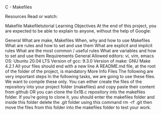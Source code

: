 C - Makefiles

Resources
Read or watch:

Makefile
Makefiletutorial
Learning Objectives
At the end of this project, you are expected to be able to explain to anyone, without the help of Google:

General
What are make, Makefiles
When, why and how to use Makefiles
What are rules and how to set and use them
What are explicit and implicit rules
What are the most common / useful rules
What are variables and how to set and use them
Requirements
General
Allowed editors: vi, vim, emacs
OS: Ubuntu 20.04 LTS
Version of gcc: 9.3.0
Version of make: GNU Make 4.2.1
All your files should end with a new line
A README.md file, at the root of the folder of the project, is mandatory
More Info
Files
The following are very important steps
In the following tasks, we are going to use these files. We want to compile these only.
You can either create the files of the repository into your project folder (makefiles) and copy paste their content from github OR you can clone the 0x1B.c repository into the makefiles folder.
If you’re going to clone it, you should enter the makefiles folder and inside this folder delete the .git folder using this command rm -rf .git then move the files from this folder into the makefiles folder to test your work.
